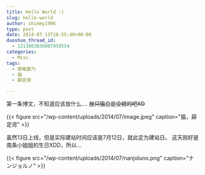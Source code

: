 ```yaml
---
title: Hello World :)
slug: hello-world
author: shimmy1996
type: post
date: 2014-07-13T20:55:40+00:00
duoshuo_thread_id:
  - 1213863036087959554
categories:
  - Misc.
tags:
  - 南條愛乃
  - 猫
  - 薛定谔

---
```

第一条博文，不知道应该放什么&#8230;. <del>放只猫总是没错的吧XD</del>

{{< figure src="/wp-content/uploads/2014/07/image.jpeg" caption="猫，薛定谔" >}}

虽然13日上线，但是实际建站时间应该是7月12日，就此定为建站日。 这天刚好是南条小姐姐的生日XDD，所以&#8230;

{{< figure src="/wp-content/uploads/2014/07/nanjoluno.png" caption="ナンジョルノ" >}}
